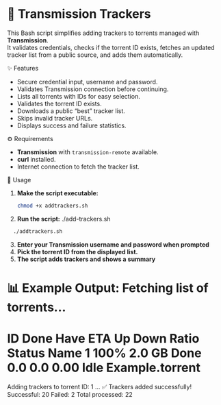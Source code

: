# 📡 Transmission Trackers 

This Bash script simplifies adding trackers to torrents managed with **Transmission**.  
It validates credentials, checks if the torrent ID exists, fetches an updated tracker list from a public source, and adds them automatically.

✨ Features  
- Secure credential input, username and password.  
- Validates Transmission connection before continuing.  
- Lists all torrents with IDs for easy selection.  
- Validates the torrent ID exists.  
- Downloads a public “best” tracker list.  
- Skips invalid tracker URLs.  
- Displays success and failure statistics.

⚙️ Requirements  
- **Transmission** with `transmission-remote` available.  
- **curl** installed.  
- Internet connection to fetch the tracker list.

🚀 Usage  
1. **Make the script executable:**  
   ```bash
   chmod +x addtrackers.sh
   ```

2. **Run the script:**
./add-trackers.sh  
 ```bash
   ./addtrackers.sh 
   ```
3. **Enter your Transmission username and password when prompted**
4. **Pick the torrent ID from the displayed list.**
5. **The script adds trackers and shows a summary**

📊 **Example Output:**
Fetching list of torrents...
==========================================================
ID   Done       Have  ETA           Up    Down  Ratio  Status       Name
1     100%      2.0 GB   Done       0.0   0.0   0.00   Idle         Example.torrent
==========================================================
Adding trackers to torrent ID: 1 ...
✅ Trackers added successfully!
   Successful: 20
   Failed: 2
   Total processed: 22
